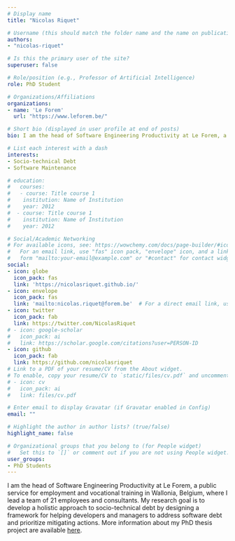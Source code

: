 ```yaml
---
# Display name
title: "Nicolas Riquet"

# Username (this should match the folder name and the name on publications)
authors:
- "nicolas-riquet"

# Is this the primary user of the site?
superuser: false

# Role/position (e.g., Professor of Artificial Intelligence)
role: PhD Student

# Organizations/Affiliations
organizations:
- name: 'Le Forem'
  url: "https://www.leforem.be/"

# Short bio (displayed in user profile at end of posts)
bio: I am the head of Software Engineering Productivity at Le Forem, a public service for employment and vocational training in Wallonia, Belgium, where I lead a team of 21 employees and consultants. My research goal is to develop a holistic approach to socio-technical debt by designing a framework for helping developers and managers to address software debt and prioritize mitigating actions.

# List each interest with a dash
interests:
- Socio-technical Debt
- Software Maintenance

# education:
#   courses:
#   - course: Title course 1
#    institution: Name of Institution
#    year: 2012
#  - course: Title course 1
#    institution: Name of Institution
#    year: 2012

# Social/Academic Networking
# For available icons, see: https://wowchemy.com/docs/page-builder/#icons
#   For an email link, use "fas" icon pack, "envelope" icon, and a link in the
#   form "mailto:your-email@example.com" or "#contact" for contact widget.
social:
- icon: globe
  icon_pack: fas
  link: 'https://nicolasriquet.github.io/'
- icon: envelope
  icon_pack: fas
  link: 'mailto:nicolas.riquet@forem.be'  # For a direct email link, use "mailto:test@example.org".
- icon: twitter
  icon_pack: fab
  link: https://twitter.com/NicolasRiquet
# - icon: google-scholar
#   icon_pack: ai
#   link: https://scholar.google.com/citations?user=PERSON-ID
- icon: github
  icon_pack: fab
  link: https://github.com/nicolasriquet
# Link to a PDF of your resume/CV from the About widget.
# To enable, copy your resume/CV to `static/files/cv.pdf` and uncomment the lines below.
# - icon: cv
#   icon_pack: ai
#   link: files/cv.pdf

# Enter email to display Gravatar (if Gravatar enabled in Config)
email: ""

# Highlight the author in author lists? (true/false)
highlight_name: false

# Organizational groups that you belong to (for People widget)
#   Set this to `[]` or comment out if you are not using People widget.
user_groups:
- PhD Students
---
```


I am the head of Software Engineering Productivity at Le Forem, a public service for employment and vocational training in Wallonia, Belgium, where I lead a team of 21 employees and consultants. My research goal is to develop a holistic approach to socio-technical debt by designing a framework for helping developers and managers to address software debt and prioritize mitigating actions. More information about my PhD thesis project are available [here](/project/phd-nicolas-riquet).
